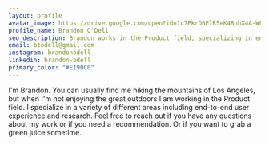 ```yaml
---
layout: profile
avatar_image: https://drive.google.com/open?id=1c7PkrD6ElR5eK4BhhX4A-WE7UjsbBUIx
profile_name: Brandon O'Dell
seo_description: Brandon works in the Product field, specializing in end-to-end user experiences and research. He lives in Los Angeles and enjoys long hikes and green juice.
email: btodell@gmail.com
instagram: brandonodell
linkedin: brandon-odell
primary_color: "#E190C0"
---
```


I'm Brandon. You can usually find me hiking the mountains of Los Angeles, but when I'm not enjoying the great outdoors I am working in the Product field. I specialize in a variety of different areas including end-to-end user experience and research. Feel free to reach out if you have any questions about my work or if you need a recommendation. Or if you want to grab a green juice sometime.
